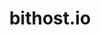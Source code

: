 ---
title: bithost.io
description: Pay Digital Ocean, Linode, Packet hosting bill with Bitcoin.
homepage: https://bithost.io
altFor: ['vultr', 'lunanode']
---